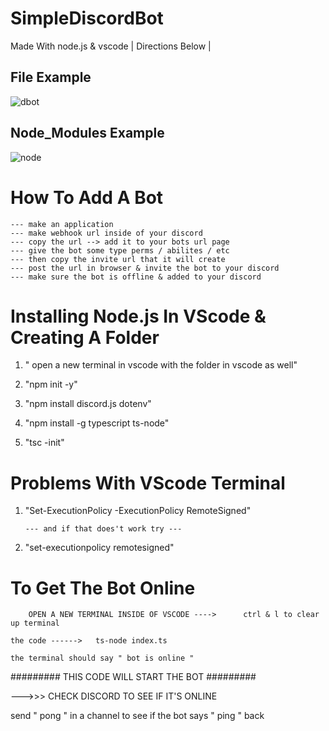 # SimpleDiscordBot
Made With node.js & vscode  |  Directions Below  |


## File Example ##

![dbot](https://user-images.githubusercontent.com/94527717/142562980-4306f786-8201-460b-b5e2-c4f0d64be0bd.jpg)


## Node_Modules Example ##

![node](https://user-images.githubusercontent.com/94527717/142563019-ebf3a669-c433-4322-bf1b-8fa57457de5a.jpg)



# How To Add A Bot


    --- make an application 
    --- make webhook url inside of your discord 
    --- copy the url --> add it to your bots url page 
    --- give the bot some type perms / abilites / etc 
    --- then copy the invite url that it will create
    --- post the url in browser & invite the bot to your discord
    --- make sure the bot is offline & added to your discord 


# Installing Node.js In VScode & Creating A Folder


1. " open a new terminal in vscode with the folder in vscode as well"


2. "npm init -y"


3. "npm install discord.js dotenv"


4. "npm install -g typescript ts-node"


5. "tsc -init"



# Problems With VScode Terminal


1.  "Set-ExecutionPolicy -ExecutionPolicy RemoteSigned"

        --- and if that does't work try ---

2.  "set-executionpolicy remotesigned"



#   To Get The Bot Online 


        OPEN A NEW TERMINAL INSIDE OF VSCODE ---->      ctrl & l to clear up terminal 

    the code ------>   ts-node index.ts
    
    the terminal should say " bot is online "


######### THIS CODE WILL START THE BOT #########

--->>>  CHECK DISCORD TO SEE IF IT'S ONLINE 

send " pong " in a channel to see if the bot says " ping " back 
